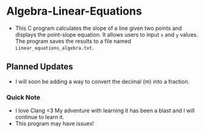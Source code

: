 # Algebra-Linear-Equations
  - This C program calculates the slope of a line given two points and displays the point-slope equation. It allows users to input `x` and `y` values. The program saves the         results to a file named `Linear_equations_algebra.txt`.

## Planned Updates
  - I will soon be adding a way to convert the decimal (m) into a fraction.

### Quick Note
  - I love Clang <3 My adventure with learning it has been a blast and I will continue to learn it.
  - This program may have issues!
